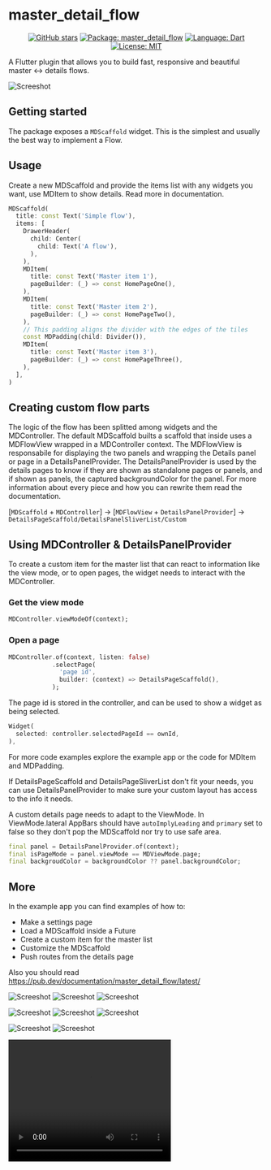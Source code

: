 # master_detail_flow

<div align="center">

  [![GitHub stars][github_stars_badge]][github_stars_link]
  [![Package: master_detail_flow][package_badge]][package_link]
  [![Language: Dart][language_badge]][language_link]
  [![License: MIT][license_badge]][license_link]

</div>

[github_stars_badge]: https://img.shields.io/github/stars/2-5-perceivers/flutter-master-detail-flow?style=flat&color=yellow
[github_stars_link]: https://github.com/2-5-perceivers/flutter-master-detail-flow/stargazers
[package_badge]: https://img.shields.io/pub/v/master_detail_flow?color=green
[package_link]: https://pub.dev/packages/master_detail_flow
[language_badge]: https://img.shields.io/badge/language-Dart-blue
[language_link]: https://dart.dev
[license_badge]: https://img.shields.io/github/license/2-5-perceivers/flutter-master-detail-flow
[license_link]: https://opensource.org/licenses/MIT

A Flutter plugin that allows you to build fast, responsive and beautiful master <-> details flows.

![Screeshot](https://github.com/2-5-perceivers/flutter-master-detail-flow/blob/master/images/l1.png?raw=true)

## Getting started

The package exposes a `MDScaffold` widget. This is the simplest and usually the best way to implement a Flow.


## Usage

Create a new MDScaffold and provide the items list with any widgets you want, use MDItem to show details. Read more in documentation.

```dart
MDScaffold(
  title: const Text('Simple flow'),
  items: [
    DrawerHeader(
      child: Center(
        child: Text('A flow'),
      ),
    ),
    MDItem(
      title: const Text('Master item 1'),
      pageBuilder: (_) => const HomePageOne(),
    ),
    MDItem(
      title: const Text('Master item 2'),
      pageBuilder: (_) => const HomePageTwo(),
    ),
    // This padding aligns the divider with the edges of the tiles
    const MDPadding(child: Divider()),
    MDItem(
      title: const Text('Master item 3'),
      pageBuilder: (_) => const HomePageThree(),
    ),
  ],
)
```

## Creating custom flow parts
The logic of the flow has been splitted among widgets and the MDController. The default MDScaffold builts a scaffold that inside uses a MDFlowView wrapped in a MDController context. The MDFlowView is responsabile for displaying the two panels and wrapping the Details panel or page in a DetailsPanelProvider. The DetailsPanelProvider is used by the details pages to know if they are shown as standalone pages or panels, and if shown as panels, the captured backgroundColor for the panel. For more information about every piece and how you can rewrite them read the documentation.

[`MDScaffold` + `MDController`] -> [`MDFlowView` + `DetailsPanelProvider`] -> `DetailsPageScaffold/DetailsPanelSliverList/Custom`

## Using MDController & DetailsPanelProvider

To create a custom item for the master list that can react to information like the view mode, or to open pages, the widget needs to interact with the MDController. 

### Get the view mode
```dart 
MDController.viewModeOf(context);
```

### Open a page
```dart 
MDController.of(context, listen: false)
            .selectPage(
              'page id',
              builder: (context) => DetailsPageScaffold(),
            );
```

The page id is stored in the controller, and can be used to show a widget as being selected.

```dart 
Widget(
  selected: controller.selectedPageId == ownId,
),
```

For more code examples explore the example app or the code for MDItem and MDPadding.

If DetailsPageScaffold and DetailsPageSliverList don't fit your needs, you can use DetailsPanelProvider to make sure your custom layout has access to the info it needs.

A custom details page needs to adapt to the ViewMode. In ViewMode.lateral AppBars should have `autoImplyLeading` and `primary` set to false so they don't pop the MDScaffold nor try to use safe area.

```dart
final panel = DetailsPanelProvider.of(context);
final isPageMode = panel.viewMode == MDViewMode.page;
final backgroudColor = backgroundColor ?? panel.backgroundColor;
```

## More
In the example app you can find examples of how to:
* Make a settings page
* Load a MDScaffold inside a Future
* Create a custom item for the master list
* Customize the MDScaffold
* Push routes from the details page

Also you should read https://pub.dev/documentation/master_detail_flow/latest/

![Screeshot](https://github.com/2-5-perceivers/flutter-master-detail-flow/blob/master/images/l1.png?raw=true) ![Screeshot](https://github.com/2-5-perceivers/flutter-master-detail-flow/blob/master/images/l2.png?raw=true) ![Screeshot](https://github.com/2-5-perceivers/flutter-master-detail-flow/blob/master/images/l3.png?raw=true)

![Screeshot](https://github.com/2-5-perceivers/flutter-master-detail-flow/blob/master/images/d1.png?raw=true) ![Screeshot](https://github.com/2-5-perceivers/flutter-master-detail-flow/blob/master/images/d2.png?raw=true) ![Screeshot](https://github.com/2-5-perceivers/flutter-master-detail-flow/blob/master/images/d3.png?raw=true)

![Screeshot](https://github.com/2-5-perceivers/flutter-master-detail-flow/blob/master/images/m1.png?raw=true) ![Screeshot](https://github.com/2-5-perceivers/flutter-master-detail-flow/blob/master/images/m2.png?raw=true)

<video width="320" height="240" controls>
  <source src="https://github.com/2-5-perceivers/flutter-master-detail-flow/blob/master/images/demo_video.mp4?raw=true" type="video/mp4">
</video>